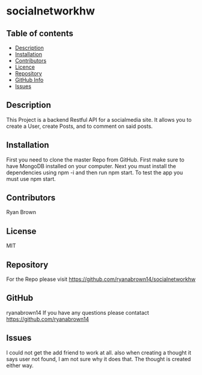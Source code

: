 # socialnetworkhw

## Table of contents

- [Description](#Description)
- [Installation](#Installation)
- [Contributors](#Contributors)
- [Licence](#Licence)
- [Repository](#Repository)
- [GitHub Info](#GitHub)
- [Issues](#Issues)

## Description

This Project is a backend Restful API for a socialmedia site.  It allows you to create a User, create Posts, and to comment on said posts.

## Installation 

  First you need to clone the master Repo from GitHub. First make sure to have MongoDB installed on your computer. Next you must install the dependencies using npm -i and then run npm start.  To test the app you must use npm start.

## Contributors

  Ryan Brown

## License

  MIT

## Repository

  For the Repo please visit https://github.com/ryanabrown14/socialnetworkhw

## GitHub

  ryanabrown14
  If you have any questions please contatact https://github.com/ryanabrown14 

## Issues

I could not get the add friend to work at all.  also when creating a thought it says user not found, I am not sure why it does that.  The thought is created either way.